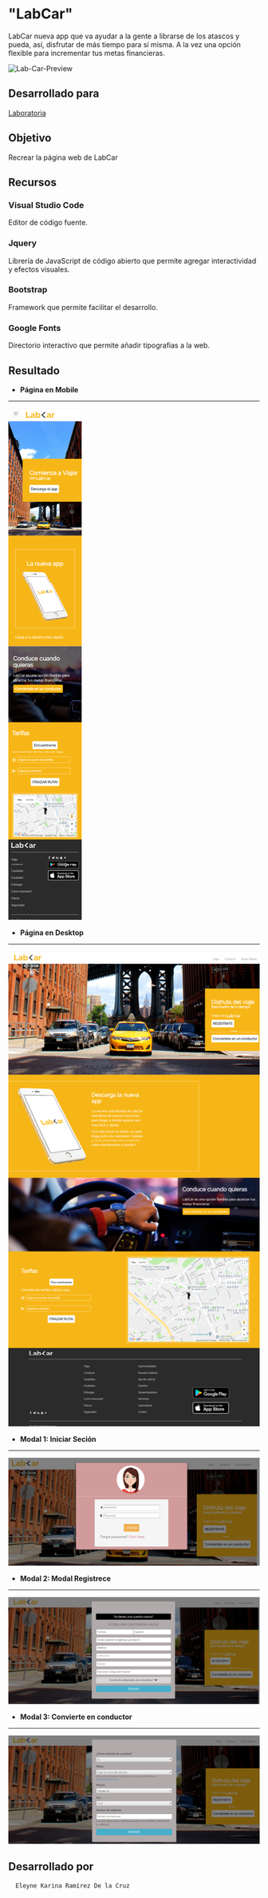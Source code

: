 # "LabCar"

LabCar nueva app que va ayudar a la gente a librarse de los atascos y pueda, así, disfrutar de más tiempo para sí misma. A la vez una opción flexible para incrementar tus metas financieras.

![Lab-Car-Preview](https://user-images.githubusercontent.com/32303570/36360422-5d68c6fe-14e9-11e8-87f0-e524a1565c52.png)

## Desarrollado para 

[Laboratoria](http://laboratoria.la)

## Objetivo

  Recrear la  página web de LabCar

## Recursos

### Visual Studio Code

Editor de código fuente.

### Jquery

Librería de JavaScript de código abierto que permite agregar interactividad y efectos visuales.

### Bootstrap

 Framework que permite facilitar el desarrollo.

### Google Fonts

Directorio interactivo que permite añadir tipografias a la web.

## Resultado

* **Página en Mobile**

***
![Página - Desktop](assets/images/resultado-karina1.png)

* **Página en Desktop**

***
![Página - Mobile](assets/images/resultado-karina.png)

* **Modal 1: Iniciar Seción**

***
  ![Modal - 1](assets/images/modal1.PNG)

* **Modal 2: Modal Registrece**

***
  ![Modal - 2](assets/images/modal2.PNG)

* **Modal 3: Convierte en conductor**

***
  ![Modal - 3](assets/images/modal3.PNG)

## Desarrollado por 

 ```bash
   Eleyne Karina Ramírez De la Cruz
   ```